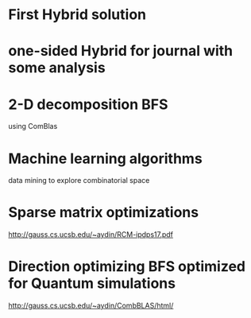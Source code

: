 # First Hybrid solution 
# one-sided Hybrid for journal with some analysis
# 2-D decomposition BFS
using ComBlas
# Machine learning algorithms
data mining to explore combinatorial space
# Sparse matrix optimizations
http://gauss.cs.ucsb.edu/~aydin/RCM-ipdps17.pdf
# Direction optimizing BFS optimized for Quantum simulations
http://gauss.cs.ucsb.edu/~aydin/CombBLAS/html/
